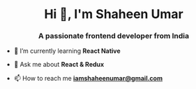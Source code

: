 <h1 align="center">Hi 👋, I'm Shaheen Umar</h1>
<h3 align="center">A passionate frontend developer from India</h3>

- 🌱 I’m currently learning **React Native**

- 💬 Ask me about **React & Redux**

- 📫 How to reach me **iamshaheenumar@gmail.com**


